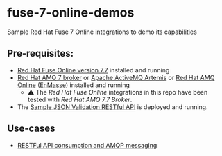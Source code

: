 # fuse-7-online-demos
Sample Red Hat Fuse 7 Online integrations to demo its capabilities

## Pre-requisites:

- [Red Hat Fuse Online version 7.7](https://access.redhat.com/documentation/en-us/red_hat_fuse/7.7/html/installing_and_operating_fuse_online_on_openshift_container_platform/index) installed and running
- [Red Hat AMQ 7 broker](https://access.redhat.com/documentation/en-us/red_hat_amq) or [Apache ActiveMQ Artemis](https://activemq.apache.org/components/artemis/) or [Red Hat AMQ Online](https://access.redhat.com/documentation/en-us/red_hat_amq/7.7/html/installing_and_managing_amq_online_on_openshift/index) ([EnMasse](https://enmasse.io/)) installed and running
    - :warning: The _Red Hat Fuse Online_ integrations in this repo have been tested with _Red Hat AMQ 7.7 Broker_.
- The [Sample JSON Validation RESTful API](https://github.com/jeanNyil/fuse-7-springboot-demos/tree/master/sample-json-validation-api) is deployed and running.

## Use-cases

- [RESTFul API consumption and AMQP messaging](./restfutapi-and-messaging)

